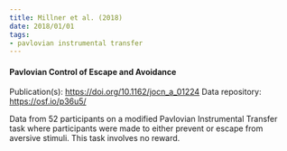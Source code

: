 ```yaml
---
title: Millner et al. (2018)
date: 2018/01/01
tags:
- pavlovian instrumental transfer
---
```


#### Pavlovian Control of Escape and Avoidance

Publication(s): https://doi.org/10.1162/jocn_a_01224
Data repository: https://osf.io/p36u5/

Data from 52 participants on a modified Pavlovian Instrumental Transfer task where participants were made to either prevent or escape from aversive stimuli. This task involves no reward.

